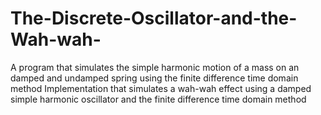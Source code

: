 # The-Discrete-Oscillator-and-the-Wah-wah-
A program that simulates the simple harmonic motion of a mass on an damped and undamped spring using the finite difference time domain method
Implementation  that simulates a wah-wah effect using a damped simple harmonic oscillator and the finite difference time domain method
